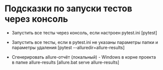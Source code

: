 # Подсказки по запуски тестов через консоль
- Запустить все тесты через консоль, если настроен pytest.ini
[pytest]

- Запустить все тесты, если в pytest.ini не указаны параметры папки и параметры удаления
[pytest --alluredir=allure-results]

- Сгенерировать allure-отчёт (локальный) - Windows в корне проекта в папке allure-results
[allure.bat serve allure-results]
